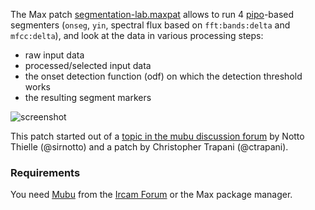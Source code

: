 The Max patch [segmentation-lab.maxpat](https://git.forum.ircam.fr/schwarz/segmentation-lab/-/raw/master/segmentation-lab.maxpat) allows to run 4 [pipo](https://ismm.ircam.fr/pipo/)-based segmenters (`onseg`, `yin`, spectral flux based on `fft:bands:delta` and `mfcc:delta`), and look at the data in various processing steps:
- raw input data
- processed/selected input data
- the onset detection function (odf) on which the detection threshold works
- the resulting segment markers

![screenshot](https://discussion.forum.ircam.fr/uploads/default/original/2X/6/6fd77aad4eb94cb710d85ac2830cface90b24be6.png)

This patch started out of a [topic in the mubu discussion forum](https://discussion.forum.ircam.fr/t/onset-detection-based-on-mel-flux/22772/22) by Notto Thielle (@sirnotto) and a patch by Christopher Trapani (@ctrapani).

### Requirements
You need [Mubu](https://ircam-ismm.github.io/max-msp/mubu.html) from the [Ircam Forum](https://forum.ircam.fr/projects/detail/mubu/) or the Max package manager.
